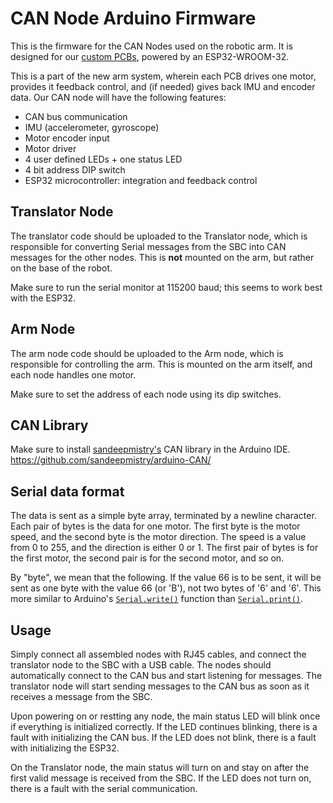 # CAN Node Arduino Firmware

This is the firmware for the CAN Nodes used on the robotic arm. It is designed for our [custom PCBs](https://github.com/eo-roverx/can-node), powered by an ESP32-WROOM-32.

This is a part of the new arm system, wherein each PCB drives one motor, provides it feedback control, and (if needed) gives back IMU and encoder data. Our CAN node will have the following features:

- CAN bus communication
- IMU (accelerometer, gyroscope)
- Motor encoder input
- Motor driver
- 4 user defined LEDs + one status LED
- 4 bit address DIP switch
- ESP32 microcontroller: integration and feedback control

## Translator Node
The translator code should be uploaded to the Translator node, which is responsible for converting Serial messages from the SBC into CAN messages for the other nodes. This is **not** mounted on the arm, but rather on the base of the robot.

Make sure to run the serial monitor at 115200 baud; this seems to work best with the ESP32.

## Arm Node
The arm node code should be uploaded to the Arm node, which is responsible for controlling the arm. This is mounted on the arm itself, and each node handles one motor.

Make sure to set the address of each node using its dip switches.

## CAN Library
Make sure to install [sandeepmistry's](https://github.com/sandeepmistry) CAN library in the Arduino IDE. https://github.com/sandeepmistry/arduino-CAN/

## Serial data format
The data is sent as a simple byte array, terminated by a newline character. Each pair of bytes is the data for one motor. The first byte is the motor speed, and the second byte is the motor direction. The speed is a value from 0 to 255, and the direction is either 0 or 1. The first pair of bytes is for the first motor, the second pair is for the second motor, and so on.

By "byte", we mean that the following. If the value 66 is to be sent, it will be sent as one byte with the value 66 (or 'B'), not two bytes of '6' and '6'. This more similar to Arduino's [`Serial.write()`](https://www.arduino.cc/en/Serial/Write) function than [`Serial.print()`](https://www.arduino.cc/en/Serial/Print).

## Usage
Simply connect all assembled nodes with RJ45 cables, and connect the translator node to the SBC with a USB cable. The nodes should automatically connect to the CAN bus and start listening for messages. The translator node will start sending messages to the CAN bus as soon as it receives a message from the SBC.

Upon powering on or restting any node, the main status LED will blink once if everything is initialized correctly. If the LED continues blinking, there is a fault with initializing the CAN bus. If the LED does not blink, there is a fault with initializing the ESP32.

On the Translator node, the main status will turn on and stay on after the first valid message is received from the SBC. If the LED does not turn on, there is a fault with the serial communication.
